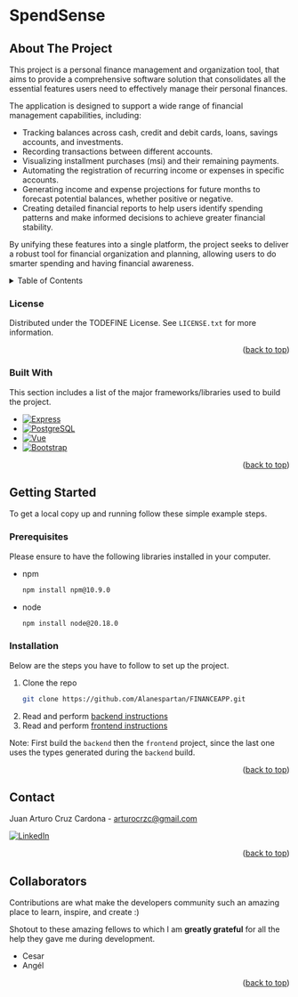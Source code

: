 <!-- Improved compatibility of back to top link: See: https://github.com/othneildrew/Best-README-Template/pull/73 -->
<a id="readme-top"></a>
# SpendSense

<!-- ABOUT THE PROJECT -->
## About The Project
This project is a personal finance management and organization tool, that aims to provide a comprehensive software solution that consolidates all the essential features users need to effectively manage their personal finances.

The application is designed to support a wide range of financial management capabilities, including:

- Tracking balances across cash, credit and debit cards, loans, savings accounts, and investments.
- Recording transactions between different accounts.
- Visualizing installment purchases (msi) and their remaining payments.
- Automating the registration of recurring income or expenses in specific accounts.
- Generating income and expense projections for future months to forecast potential balances, whether positive or negative.
- Creating detailed financial reports to help users identify spending patterns and make informed decisions to achieve greater financial stability.

By unifying these features into a single platform, the project seeks to deliver a robust tool for financial organization and planning, allowing users to do smarter spending and having financial awareness.

<!-- TABLE OF CONTENTS -->
<details>
  <summary>Table of Contents</summary>
  <ol>
    <li>
      <a href="#about-the-project">About The Project</a>
      <ul>
          <li><a href="#license">License</a></li>
          <li><a href="#built-with">Built With</a></li>
      </ul>
    </li>
    <li>
      <a href="#getting-started">Getting Started</a>
      <ul>
        <li><a href="#prerequisites">Prerequisites</a></li>
        <li><a href="#installation">Installation</a></li>
      </ul>
    </li>
    <li><a href="#contact">Contact</a></li>
    <li><a href="#collaborators">Collaborators</a></li>
  </ol>
</details>

<!-- LICENSE -->
### License

Distributed under the TODEFINE License. See `LICENSE.txt` for more information.

<p align="right">(<a href="#readme-top">back to top</a>)</p>

<!-- BUILT WITH -->
### Built With
This section includes a list of the major frameworks/libraries used to build the project.

* [![Express][Express.ts]][Express-url]
* [![PostgreSQL][PostgreSQL]][PostgreSQL-url]
* [![Vue][Vue.js]][Vue-url]
* [![Bootstrap][Bootstrap.com]][Bootstrap-url]

<p align="right">(<a href="#readme-top">back to top</a>)</p>

<!-- GETTING STARTED -->
## Getting Started
To get a local copy up and running follow these simple example steps.

### Prerequisites
Please ensure to have the following libraries installed in your computer.
* npm
  ```sh
  npm install npm@10.9.0
  ```
* node
  ```sh
  npm install node@20.18.0
  ```

### Installation
Below are the steps you have to follow to set up the project.

1. Clone the repo
   ```sh
   git clone https://github.com/Alanespartan/FINANCEAPP.git
   ```
2. Read and perform [backend instructions](https://github.com/Alanespartan/FINANCEAPP/tree/main/backend)
3. Read and perform [frontend instructions](https://github.com/Alanespartan/FINANCEAPP/tree/main/frontend)

Note: First build the `backend` then the `frontend` project, since the last one uses the types generated during the `backend` build.

<p align="right">(<a href="#readme-top">back to top</a>)</p>


<!-- CONTACT -->
## Contact

Juan Arturo Cruz Cardona - arturocrzc@gmail.com

[![LinkedIn][linkedin-shield]][linkedin-url]

<p align="right">(<a href="#readme-top">back to top</a>)</p>

<!-- COLLABORATORS -->
## Collaborators
Contributions are what make the developers community such an amazing place to learn, inspire, and create :)

Shotout to these amazing fellows to which I am **greatly grateful** for all the help they gave me during development.
- Cesar
- Angél

<p align="right">(<a href="#readme-top">back to top</a>)</p>

<!-- MARKDOWN LINKS & IMAGES -->
[linkedin-shield]: https://img.shields.io/badge/-LinkedIn-black.svg?style=for-the-badge&logo=linkedin&colorB=555
[linkedin-url]: https://www.linkedin.com/in/juan-arturo-cruz-cardona-a611451b8/
[Express.ts]: https://img.shields.io/badge/TypeScript-Express-red
[Express-url]: https://expressjs.com
[Vue.js]: https://img.shields.io/badge/Vue.js-35495E?style=for-the-badge&logo=vuedotjs&logoColor=4FC08D
[Vue-url]: https://vuejs.org/
[PostgreSQL]: https://img.shields.io/badge/postgresql-4169e1?style=for-the-badge&logo=postgresql&logoColor=white
[PostgreSQL-url]: https://www.postgresql.org
[Bootstrap.com]: https://img.shields.io/badge/Bootstrap-563D7C?style=for-the-badge&logo=bootstrap&logoColor=white
[Bootstrap-url]: https://getbootstrap.com
